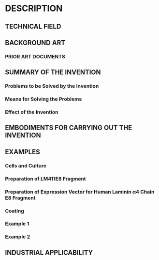 # DESCRIPTION

## TECHNICAL FIELD

## BACKGROUND ART

### PRIOR ART DOCUMENTS

## SUMMARY OF THE INVENTION

### Problems to be Solved by the Invention

### Means for Solving the Problems

### Effect of the Invention

## EMBODIMENTS FOR CARRYING OUT THE INVENTION

### <Pluripotent Stem Cells>

### <Mesodermal Progenitor Cells>

### <Vascular Endothelial Cells>

### <Revascularizing Agent>

### <Screening Method>

### <Kit>

## EXAMPLES

### Cells and Culture

### Preparation of LM411E8 Fragment

### Preparation of Expression Vector for Human Laminin α4 Chain E8 Fragment

### Coating

### Example 1

### Example 2

## INDUSTRIAL APPLICABILITY

